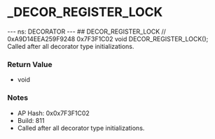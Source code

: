 # _DECOR_REGISTER_LOCK

--- ns: DECORATOR --- ## DECOR_REGISTER_LOCK  // 0xA9D14EEA259F9248 0x7F3F1C02 void DECOR_REGISTER_LOCK();  Called after all decorator type initializations.

### Return Value
* void

### Notes
* AP Hash: 0x0x7F3F1C02
* Build: 811
* Called after all decorator type initializations.

